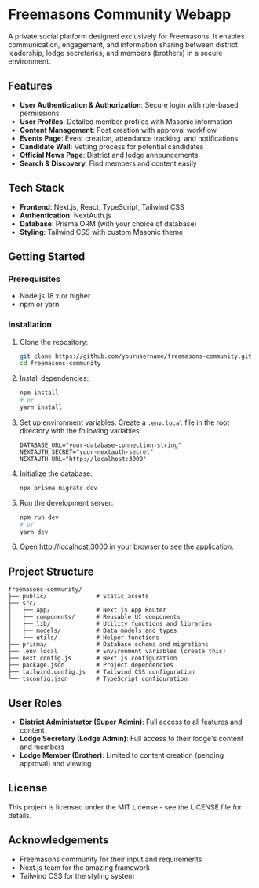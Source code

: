 # Freemasons Community Webapp

A private social platform designed exclusively for Freemasons. It enables communication, engagement, and information sharing between district leadership, lodge secretaries, and members (brothers) in a secure environment.

## Features

- **User Authentication & Authorization**: Secure login with role-based permissions
- **User Profiles**: Detailed member profiles with Masonic information
- **Content Management**: Post creation with approval workflow
- **Events Page**: Event creation, attendance tracking, and notifications
- **Candidate Wall**: Vetting process for potential candidates
- **Official News Page**: District and lodge announcements
- **Search & Discovery**: Find members and content easily

## Tech Stack

- **Frontend**: Next.js, React, TypeScript, Tailwind CSS
- **Authentication**: NextAuth.js
- **Database**: Prisma ORM (with your choice of database)
- **Styling**: Tailwind CSS with custom Masonic theme

## Getting Started

### Prerequisites

- Node.js 18.x or higher
- npm or yarn

### Installation

1. Clone the repository:
   ```bash
   git clone https://github.com/yourusername/freemasons-community.git
   cd freemasons-community
   ```

2. Install dependencies:
   ```bash
   npm install
   # or
   yarn install
   ```

3. Set up environment variables:
   Create a `.env.local` file in the root directory with the following variables:
   ```
   DATABASE_URL="your-database-connection-string"
   NEXTAUTH_SECRET="your-nextauth-secret"
   NEXTAUTH_URL="http://localhost:3000"
   ```

4. Initialize the database:
   ```bash
   npx prisma migrate dev
   ```

5. Run the development server:
   ```bash
   npm run dev
   # or
   yarn dev
   ```

6. Open [http://localhost:3000](http://localhost:3000) in your browser to see the application.

## Project Structure

```
freemasons-community/
├── public/              # Static assets
├── src/
│   ├── app/             # Next.js App Router
│   ├── components/      # Reusable UI components
│   ├── lib/             # Utility functions and libraries
│   ├── models/          # Data models and types
│   └── utils/           # Helper functions
├── prisma/              # Database schema and migrations
├── .env.local           # Environment variables (create this)
├── next.config.js       # Next.js configuration
├── package.json         # Project dependencies
├── tailwind.config.js   # Tailwind CSS configuration
└── tsconfig.json        # TypeScript configuration
```

## User Roles

- **District Administrator (Super Admin)**: Full access to all features and content
- **Lodge Secretary (Lodge Admin)**: Full access to their lodge's content and members
- **Lodge Member (Brother)**: Limited to content creation (pending approval) and viewing

## License

This project is licensed under the MIT License - see the LICENSE file for details.

## Acknowledgements

- Freemasons community for their input and requirements
- Next.js team for the amazing framework
- Tailwind CSS for the styling system 